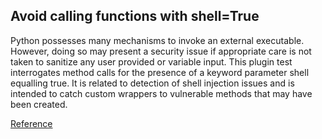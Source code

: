 ## Avoid calling functions with shell=True

Python possesses many mechanisms to invoke an external executable. 
However, doing so may present a security issue if appropriate care is not taken to sanitize any user provided or variable input.
This plugin test interrogates method calls for the presence of a keyword parameter shell equalling true. 
It is related to detection of shell injection issues and is intended to catch custom wrappers to vulnerable methods that may have been created.

[Reference](https://docs.openstack.org/bandit/latest/plugins/any_other_function_with_shell_equals_true.html)
